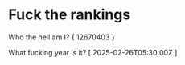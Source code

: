 # Fuck the rankings

Who the hell am I?
{ 12670403 }

What fucking year is it?
[ 2025-02-26T05:30:00Z ]
